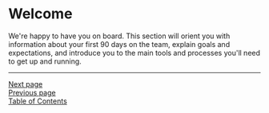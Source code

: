 # Welcome

We're happy to have you on board. This section will orient you with information about your first 90 days on the team, explain goals and expectations, and introduce you to the main tools and processes you'll need to get up and running.

---
[Next page](01distributed.md)  
[Previous page](../01who_we_are/05team.md)  
[Table of Contents](../README.md#table-of-contents)